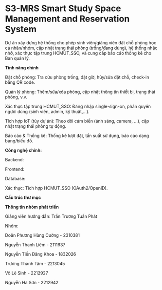 # S3-MRS Smart Study Space Management and Reservation System
Dự án xây dựng hệ thống cho phép sinh viên/giảng viên đặt chỗ phòng học cá nhân/nhóm, cập nhật trạng thái phòng (trống/đang dùng), hệ thống nhắc nhở, xác thực tập trung HCMUT_SSO, và cung cấp báo cáo thống kê cho Ban quản lý.

**Tính năng chính**

Đặt chỗ phòng:
Tra cứu phòng trống, đặt giờ, hủy/sửa đặt chỗ, check-in bằng QR code.

Quản lý phòng:
Thêm/sửa/xóa phòng, cập nhật thông tin thiết bị, trạng thái phòng, v.v.

Xác thực tập trung HCMUT_SSO:
Đăng nhập single-sign-on, phân quyền người dùng (sinh viên, admin, kỹ thuật,…).

Tích hợp IoT (tùy dự án):
Theo dõi cảm biến (ánh sáng, camera, …), cập nhật trạng thái phòng tự động.

Báo cáo & Thống kê:
Thống kê lượt đặt, tần suất sử dụng, báo cáo dạng bảng/biểu đồ.

**Công nghệ chính:**

Backend:

Frontend:

Database:

Xác thực: Tích hợp HCMUT_SSO (OAuth2/OpenID).

**Cấu trúc thư mục**



**Thông tin nhóm phát triển**

Giảng viên hướng dẫn: Trần Trương Tuấn Phát

Nhóm:

Doãn Phương Hùng Cường - 2310381

Nguyễn Thanh Liêm - 2111637

Nguyễn Tiến Đăng Khoa - 1832026

Trương Thành Tâm - 2213045

Võ Lê Sinh - 2212927 

Nguyễn Hà Sơn - 2212942

